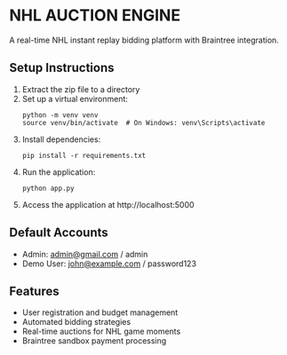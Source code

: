 # NHL AUCTION ENGINE
A real-time NHL instant replay bidding platform with Braintree integration.

## Setup Instructions

1. Extract the zip file to a directory
2. Set up a virtual environment:
   ```
   python -m venv venv
   source venv/bin/activate  # On Windows: venv\Scripts\activate
   ```
3. Install dependencies:
   ```
   pip install -r requirements.txt
   ```
4. Run the application:
   ```
   python app.py
   ```
5. Access the application at http://localhost:5000

## Default Accounts
- Admin: admin@gmail.com / admin
- Demo User: john@example.com / password123

## Features
- User registration and budget management
- Automated bidding strategies
- Real-time auctions for NHL game moments
- Braintree sandbox payment processing

